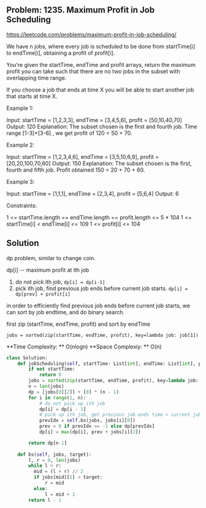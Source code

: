## Problem: 1235. Maximum Profit in Job Scheduling

https://leetcode.com/problems/maximum-profit-in-job-scheduling/

We have n jobs, where every job is scheduled to be done from startTime[i] to endTime[i], obtaining a profit of profit[i].

You're given the startTime, endTime and profit arrays, return the maximum profit you can take such that there are no two jobs in the subset with overlapping time range.

If you choose a job that ends at time X you will be able to start another job that starts at time X.


Example 1:

Input: startTime = [1,2,3,3], endTime = [3,4,5,6], profit = [50,10,40,70]
Output: 120
Explanation: The subset chosen is the first and fourth job. 
Time range [1-3]+[3-6] , we get profit of 120 = 50 + 70.

Example 2:

Input: startTime = [1,2,3,4,6], endTime = [3,5,10,6,9], profit = [20,20,100,70,60]
Output: 150
Explanation: The subset chosen is the first, fourth and fifth job. 
Profit obtained 150 = 20 + 70 + 60.

Example 3:

Input: startTime = [1,1,1], endTime = [2,3,4], profit = [5,6,4]
Output: 6
 

Constraints:

1 <= startTime.length == endTime.length == profit.length <= 5 * 104
1 <= startTime[i] < endTime[i] <= 109
1 <= profit[i] <= 104


## Solution
dp problem, similar to change coin. 

dp[i] -- maximum profit at ith job
1. do not pick ith job, `dp[i] = dp[i-1]`
2. pick ith job, find previous job ends before current job starts. `dp[i] = dp[prev] + profit[i]`

in order to efficiently find previous job ends before current job starts, we can sort by job endtime, and do binary search. 

first zip (startTime, endTime, profit) and sort by endTime

`jobs = sorted(zip(startTime, endTime, profit), key=lambda job: job[1])`

**Time Complexity: ** O(nlogn) 
**Space Complexiy: ** O(n)

```python
class Solution:
    def jobScheduling(self, startTime: List[int], endTime: List[int], profit: List[int]) -> int:
        if not startTime:
            return 0
        jobs = sorted(zip(startTime, endTime, profit), key=lambda job: job[1])
        n = len(jobs)
        dp = [jobs[0][2]] + [0] * (n - 1)
        for i in range(1, n):
            # do not pick up ith job
            dp[i] = dp[i - 1]
            # pick up ith job, get previous job ends time < current job (ith) starts time, binary search 
            prevIdx = self.bs(jobs, jobs[i][0]) 
            prev = 0 if prevIdx == -1 else dp[prevIdx]
            dp[i] = max(dp[i], prev + jobs[i][2])

        return dp[n-1]
        
    def bs(self, jobs, target):
        l, r = 0, len(jobs)
        while l < r:
          mid = (l + r) // 2
          if jobs[mid][1] > target:
              r = mid
          else:
              l = mid + 1
        return l - 1

```


